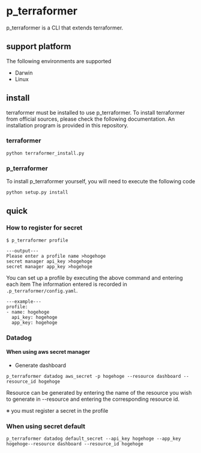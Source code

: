 # p_terraformer

p_terraformer is a CLI that extends terraformer.

## support platform

The following environments are supported

* Darwin
* Linux

## install

terraformer must be installed to use p_terraformer.
To install terraformer from official sources, please check the following documentation.
An installation program is provided in this repository.

### terraformer

```:terminal
python terraformer_install.py
```

### p_terraformer

To install p_terraformer yourself, you will need to execute the following code

```:terminal
python setup.py install
```

## quick

### How to register for secret

```:terminal
$ p_terraformer profile

---output---
Please enter a profile name >hogehoge
secret manager api_key >hogehoge
secret manager app_key >hogehoge
```

You can set up a profile by executing the above command and entering each item
The information entered is recorded in `.p_terraformer/config.yaml`.

```:output
---example---
profile:
- name: hogehoge
  api_key: hogehoge
  app_key: hogehoge
```

### Datadog

#### When using aws secret manager

* Generate dashboard

```:terminal
p_terraformer datadog aws_secret -p hogehoge --resource dashboard --resource_id hogehoge
```

Resource can be generated by entering the name of the resource you wish to generate in --resource and entering the corresponding resource id.

※ you must register a secret in the profile

### When using secret default

```:terminal
p_terraformer datadog default_secret --api_key hogehoge --app_key hogehoge--resource dashboard --resource_id hogehoge
```
